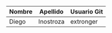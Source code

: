 | Nombre | Apellido | Usuario Git |
|--------|----------|-------------|
| Diego  |Inostroza | extronger   |